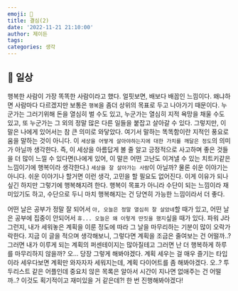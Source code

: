 ```yaml
---
emoji: 🌳
title: 결심(2)
date: '2022-11-21 21:10:00'
author: 제이든
tags:
categories: 생각
---
```


## 🌳 일상

행복한 사람이 가장 똑똑한 사람이라고 했다. 얼핏보면, 배보다 배꼽인 느낌이다. 왜냐하면 사람마다 다르겠지만 보통은 `행복`을 좀더 상위의 목표로 두고 나아가기 때문이다. 누군가는 그러기위해 돈을 열심히 벌 수도 있고, 누군가는 열심히 지적 욕망을 채울 수도 있고, 또 누군가는 그 외의 정말 많은 다른 일들을 붙잡고 살아갈 수 있다. 그렇지만, 이 말은 나에게 있어서는 참 큰 의미로 와닿았다. 여기서 말하는 똑똑함이란 지적인 풍요로움을 말하는 것이 아니다. 이 `세상을 어떻게 살아야하는지에 대한 가치를 깨달은 정도`의 의미가 아닐까 생각한다. 즉, 이 세상을 아름답게 볼 줄 알고 긍정적으로 사고하며 좋은 것들을 더 많이 느낄 수 있다면(나에게 있어, 이 말은 어떤 고난도 이겨낼 수 있는 치트키같은 느낌이기에 행복이라 생각한다.) `세상을 잘 살아가는 사람`이 아닐까? 물론 쉬운 이야기는 아니다. 쉬운 이야기나 할거면 이런 생각, 고민을 할 필요도 없어진다. 이게 이유가 되나 싶긴 하지만 그렇기에 행복해지려 한다. 행복이 목표가 아니라 수단이 되는 느낌이라 재미있기도 하고, 수단으로 두니 마치 행복해지는 건 당연히 가능한 느낌이라서 더 좋다.<br/>

어떤 날은 공부가 정말 잘 되어서 `아, 오늘은 정말 열심히 잘 살았네`할 때가 있고, 어떤 날은 공부에 집중이 안되어서 `휴... 오늘은 왜 이렇게 딴짓을 했지`싶을 때가 있다. 파워 J라 그런지, 내가 세워놓은 계획을 이룬 정도에 따라 그 날을 마무리하는 기분이 많이 오락가락한다. 지금 이 글을 적으며 생각해보니, 그렇다면 계획을 조금은 줄여보는 건 어떨까..? 그러면 내가 이루게 되는 계획의 퍼센테이지는 많아질테고 그러면 난 더 행복하게 하루를 마무리하지 않을까? 오... 당장 그렇게 해봐야겠다. 계획 세우는 걸 매우 즐기는 타입이라 세우다보면 계획만 와자자자 세워지는데, 계획 다이어트를 좀 해봐야겠다. 오..? 투두리스트 같은 어플인데 중요치 않은 목록은 알아서 시간이 지나면 없애주는 건 어떨까..? 이것도 획기적이고 재미있을 거 같은데?! 한 번 진행해봐야겠다!

```toc

```
